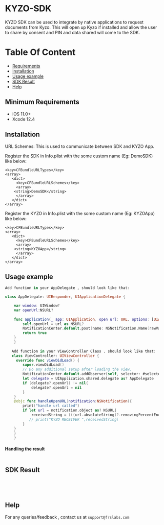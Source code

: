 # KYZO-SDK

KYZO SDK can be used to integrate by native applications to request documents from Kyzo. This will open up Kyzo if installed and allow the user to share by consent and PIN and data shared will come to the SDK. 


# Table Of Content
- [Requirements](#requirements)
- [Installation](#installation)
- [Usage example](#Usage-example)
- [SDK Result](#SDK-Result)
- [Help](#help)


## Minimum Requirements

- iOS 11.0+
- Xcode 12.4

## Installation

URL Schemes: 
This is used to communicate between SDK and KYZO App.

Register the SDK in Info.plist with the some custom name (Eg: DemoSDK) like below:

```
<key>CFBundleURLTypes</key>
<array>
   <dict>
     <key>CFBundleURLSchemes</key> 
     <array>
	<string>DemoSDK</string>
     </array>
   </dict>
</array>
```

Register the KYZO in Info.plist with the some custom name (Eg: KYZOApp) like below:

```
<key>CFBundleURLTypes</key>
<array>
   <dict>
     <key>CFBundleURLSchemes</key> 
     <array>
	<string>KYZOApp</string>
     </array>
   </dict>
</array>
```

## Usage example

```swift
Add function in your AppDelegate , should look like that:

class AppDelegate: UIResponder, UIApplicationDelegate {

    var window: UIWindow?
    var openUrl:NSURL?
    
    func application(_ app: UIApplication, open url: URL, options: [UIApplication.OpenURLOptionsKey : Any] = [:]) -> Bool {
        self.openUrl = url as NSURL?
        NotificationCenter.default.post(name: NSNotification.Name(rawValue: "HANDLEOPENURL"), object: url)
        return true
    }
    }
    
   Add function in your ViewController Class , should look like that:
   class ViewController: UIViewController {
     override func viewDidLoad() {
        super.viewDidLoad()
        // Do any additional setup after loading the view.
        NotificationCenter.default.addObserver(self, selector: #selector(handleOpenURL(notification:)), name: NSNotification.Name(rawValue: "HANDLEOPENURL"), object: nil)
        let delegate = UIApplication.shared.delegate as? AppDelegate
        if (delegate?.openUrl) != nil{
            delegate?.openUrl = nil
        }
    }
    @objc func handleOpenURL(notification:NSNotification){
        print("handle url called")
        if let url = notification.object as? NSURL{
            receivedString = (((url.absoluteString)?.removingPercentEncoding)!).replacingOccurrences(of: "KYZODataReceiver://", with: "")
           // print("KYZO RECEIVER ",receivedString)
        }
    }
    }
    }


```
#### Handling the result

```swift


``` 

## SDK Result

```swift

   
     
```     

  
## Help

For any queries/feedback , contact us at `support@frslabs.com` 

